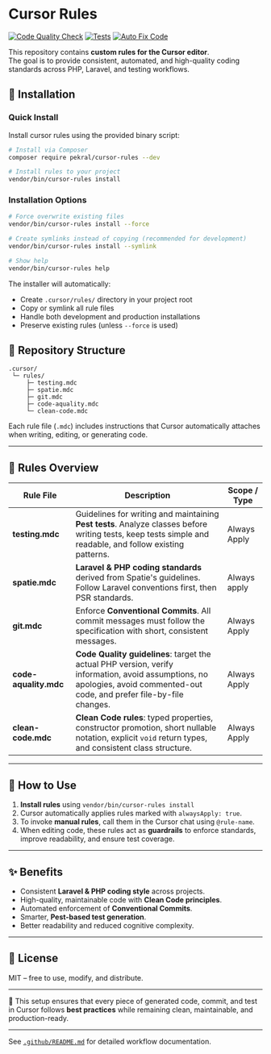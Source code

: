 # Cursor Rules

[![Code Quality Check](https://github.com/pekral/cursor-rules/workflows/Code%20Quality%20Check/badge.svg)](https://github.com/pekral/cursor-rules/actions)
[![Tests](https://github.com/pekral/cursor-rules/workflows/Tests/badge.svg)](https://github.com/pekral/cursor-rules/actions)
[![Auto Fix Code](https://github.com/pekral/cursor-rules/workflows/Auto%20Fix%20Code/badge.svg)](https://github.com/pekral/cursor-rules/actions)

This repository contains **custom rules for the Cursor editor**.  
The goal is to provide consistent, automated, and high-quality coding standards across PHP, Laravel, and testing workflows.

## 🚀 Installation

### Quick Install

Install cursor rules using the provided binary script:

```bash
# Install via Composer
composer require pekral/cursor-rules --dev

# Install rules to your project
vendor/bin/cursor-rules install
```

### Installation Options

```bash
# Force overwrite existing files
vendor/bin/cursor-rules install --force

# Create symlinks instead of copying (recommended for development)
vendor/bin/cursor-rules install --symlink

# Show help
vendor/bin/cursor-rules help
```

The installer will automatically:
- Create `.cursor/rules/` directory in your project root
- Copy or symlink all rule files
- Handle both development and production installations
- Preserve existing rules (unless `--force` is used)

## 📂 Repository Structure

```
.cursor/
 └─ rules/
     ├─ testing.mdc
     ├─ spatie.mdc
     ├─ git.mdc
     ├─ code-aquality.mdc
     └─ clean-code.mdc
```

Each rule file (`.mdc`) includes instructions that Cursor automatically attaches when writing, editing, or generating code.

---

## 📖 Rules Overview

| Rule File           | Description                                                                                         | Scope / Type       |
|---------------------|-----------------------------------------------------------------------------------------------------|--------------------|
| **testing.mdc**     | Guidelines for writing and maintaining **Pest tests**. Analyze classes before writing tests, keep tests simple and readable, and follow existing patterns. | Always Apply |
| **spatie.mdc**      | **Laravel & PHP coding standards** derived from Spatie's guidelines. Follow Laravel conventions first, then PSR standards. | Always apply |
| **git.mdc**         | Enforce **Conventional Commits**. All commit messages must follow the specification with short, consistent messages. | Always Apply |
| **code-aquality.mdc** | **Code Quality guidelines**: target the actual PHP version, verify information, avoid assumptions, no apologies, avoid commented-out code, and prefer file-by-file changes. | Always Apply |
| **clean-code.mdc**  | **Clean Code rules**: typed properties, constructor promotion, short nullable notation, explicit `void` return types, and consistent class structure. | Always Apply |

---

## 🎯 How to Use

1. **Install rules** using `vendor/bin/cursor-rules install`
2. Cursor automatically applies rules marked with `alwaysApply: true`.  
3. To invoke **manual rules**, call them in the Cursor chat using `@rule-name`.  
4. When editing code, these rules act as **guardrails** to enforce standards, improve readability, and ensure test coverage.

---

## ✨ Benefits

- Consistent **Laravel & PHP coding style** across projects.  
- High-quality, maintainable code with **Clean Code principles**.  
- Automated enforcement of **Conventional Commits**.  
- Smarter, **Pest-based test generation**.  
- Better readability and reduced cognitive complexity.

---

## 📝 License

MIT – free to use, modify, and distribute.

---

📌 This setup ensures that every piece of generated code, commit, and test in Cursor follows **best practices** while remaining clean, maintainable, and production-ready.

---

See [`.github/README.md`](.github/README.md) for detailed workflow documentation.
